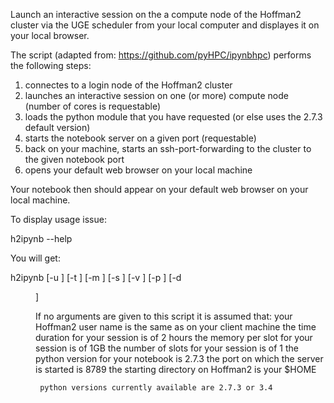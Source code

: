<title>h2ipynb: Jupyter notebook (formerly known as IPython notebook) launcer script for the Hoffman2 cluster</title>

Launch an interactive session on the a compute node of the Hoffman2 cluster via the UGE scheduler from your local computer and displayes it on your local browser. 

The script (adapted from: https://github.com/pyHPC/ipynbhpc) performs the following steps:

1) connectes to a login node of the Hoffman2 cluster
2) launches an interactive session on one (or more) compute node (number of cores is requestable)
3) loads the python module that you have requested (or else uses the 2.7.3 default version)
4) starts the notebook server on a given port (requestable)
5) back on your machine, starts an ssh-port-forwarding to the cluster to the given notebook port
6) opens your default web browser on your local machine 

Your notebook then should appear on your default web browser on your local machine.

To display usage issue:

h2ipynb --help

You will get:

h2ipynb [-u <Hoffman2 user name>] [-t <time in hours>] [-m <memory in GB>] [-s <number of slots>] [-v <python-version>] [-p <port>] [-d <dir>]


If no arguments are given to this script it is assumed that:
	 your Hoffman2 user name is the same as on your client machine
	 the time duration for your session is of 2 hours
	 the memory per slot for your session is of 1GB
	 the number of slots for your session is of 1
	 the python version for your notebook is 2.7.3
	 the port on which the server is started is 8789
	 the starting directory on Hoffman2 is your $HOME

	 python versions currently available are 2.7.3 or 3.4 
	 
